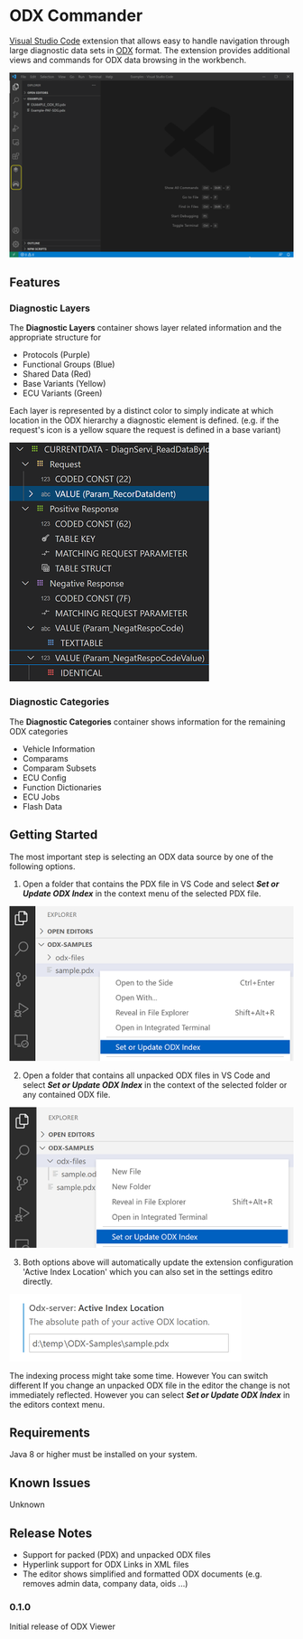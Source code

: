 # ODX Commander

[Visual Studio Code](https://code.visualstudio.com/) extension that allows easy to handle navigation through large diagnostic data sets in [ODX](https://www.asam.net/standards/detail/mcd-2-d/) format. The extension provides additional views and commands for ODX data browsing in the workbench.

![Diagnostic Layers](./help/demo.gif)


## Features

### Diagnostic Layers

The **Diagnostic Layers** container shows layer related information and the appropriate structure for

* Protocols (Purple)
* Functional Groups (Blue)
* Shared Data (Red)
* Base Variants (Yellow)
* ECU Variants (Green)

Each layer is represented by a distinct color to simply indicate at which location in the ODX hierarchy a diagnostic element is defined. (e.g. if the request's icon is a yellow square the request is defined in a base variant)

![Diagnostic Layers](./help/layers.png)

### Diagnostic Categories

The **Diagnostic Categories** container shows information for the remaining ODX categories

* Vehicle Information
* Comparams
* Comparam Subsets
* ECU Config
* Function Dictionaries
* ECU Jobs
* Flash Data

## Getting Started

The most important step is selecting an ODX data source by one of the following options.

1. Open a folder that contains the PDX file in VS Code and select _**Set or Update ODX Index**_ in the context menu of the selected PDX file.

![Diagnostic Layers](./help/select-pdx.png)

2. Open a folder that contains all unpacked ODX files in VS Code and select _**Set or Update ODX Index**_ in the context of the selected folder or any contained ODX file.

![Diagnostic Layers](./help/select-folder.png)

3. Both options above will automatically update the extension configuration 'Active Index Location' which you can also set in the settings editro directly.

![Diagnostic Layers](./help/configure-location.png)

The indexing process might take some time. However 
You can switch different 
If you change an unpacked ODX file in the editor the change is not immediately reflected. However you can select _**Set or Update ODX Index**_ in the editors context menu.

## Requirements

Java 8 or higher must be installed on your system.

## Known Issues

Unknown

## Release Notes

- Support for packed (PDX) and unpacked ODX files
- Hyperlink support for ODX Links in XML files
- The editor shows simplified and formatted ODX documents (e.g. removes admin data, company data, oids ...)

### 0.1.0

Initial release of ODX Viewer

